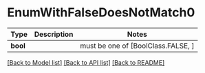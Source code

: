 # EnumWithFalseDoesNotMatch0

Type | Description | Notes
------------- | ------------- | -------------
**bool** |  |  must be one of [BoolClass.FALSE, ]

[[Back to Model list]](../README.md#documentation-for-models) [[Back to API list]](../README.md#documentation-for-api-endpoints) [[Back to README]](../README.md)

